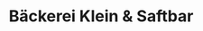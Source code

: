 ---
title: "Bäckerei Klein & Saftbar"
url: /wiesbaden/baeckerei-klein-und-saftbar/
shop: Bäckerei
---